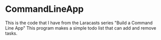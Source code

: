 # CommandLineApp
This is the code that I have from the Laracasts series "Build a Command Line App"
This program makes a simple todo list that can add and remove tasks.
